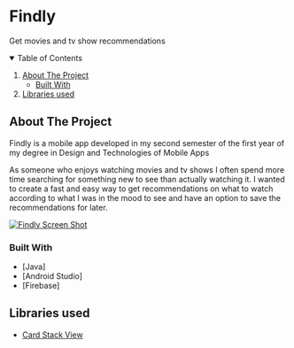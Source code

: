 # Findly
Get movies and tv show recommendations
 
<!-- TABLE OF CONTENTS -->
<details open="open">
  <summary>Table of Contents</summary>
  <ol>
    <li>
      <a href="#about-the-project">About The Project</a>
      <ul>
        <li><a href="#built-with">Built With</a></li>
      </ul>
    </li>
    <li><a href="#acknowledgements">Libraries used</a></li>
  </ol>
</details>



<!-- ABOUT THE PROJECT -->
## About The Project
Findly is a mobile app developed in my second semester of the first year of my degree in Design and Technologies of Mobile Apps

As someone who enjoys watching movies and tv shows I often spend more time searching for something new to see than actually watching it. I wanted to create a fast and easy way to get recommendations on what to watch according to what I was in the mood to see and have an option to save the recommendations for later.


[![Findly Screen Shot][product-screenshot]](https://live.staticflickr.com/65535/51141607550_3654e61717_h.jpg)

 

### Built With
 
* [Java]
* [Android Studio]
* [Firebase]
 
 
<!-- Libraries used -->
## Libraries used
* [Card Stack View](https://github.com/yuyakaido/CardStackView) 

 
[product-screenshot]: https://live.staticflickr.com/65535/51141607550_3654e61717_h.jpg
